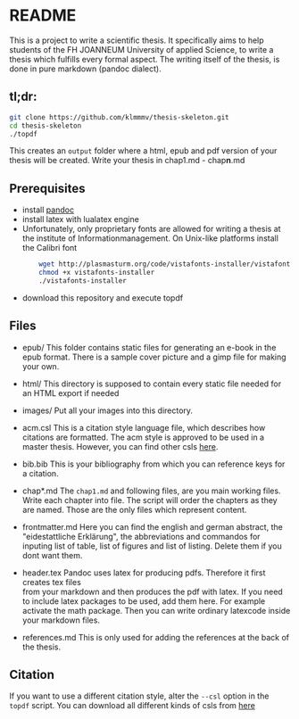 README
================================================================================

This is a project to write a scientific thesis. It specifically aims to help 
students of the FH JOANNEUM University of applied Science, to write a thesis 
which fulfills every formal aspect. 
The writing itself of the thesis, is done in pure markdown (pandoc dialect).

tl;dr:
--------------------------------------------------------------------------------

~~~bash
git clone https://github.com/klmmmv/thesis-skeleton.git
cd thesis-skeleton
./topdf
~~~

This creates an `output` folder where a html, epub and pdf version of your thesis will be created.
Write your thesis in chap1.md - chap**n**.md 

Prerequisites
--------------------------------------------------------------------------------

- install [pandoc](http://pandoc.org)
- install latex with lualatex engine
- Unfortunately, only proprietary fonts are allowed for writing a thesis at the institute of Informationmanagement. On Unix-like platforms install the Calibri font
    ~~~bash
        wget http://plasmasturm.org/code/vistafonts-installer/vistafonts-installer
        chmod +x vistafonts-installer
        ./vistafonts-installer
    ~~~
- download this repository and execute topdf

Files
--------------------------------------------------------------------------------

-   epub/
    This folder contains static files for generating an e-book in the epub format.
    There is a sample cover picture and a gimp file for making your own.

-   html/
    This directory is supposed to contain every static file needed for an HTML 
    export if needed

-   images/
    Put all your images into this directory.

-   acm.csl
    This is a citation style language file, which describes how citations are 
    formatted. The acm style is approved to be used in a master thesis. However, you can find other csls [here](http://citationstyles.org/styles).

-   bib.bib
    This is your bibliography from which you can reference keys for a citation.

-   chap*.md
    The `chap1.md` and following files, are you main working files. Write each 
    chapter into file. The script will order the chapters as they are named.
    Those are the only files which represent content.

-   frontmatter.md
    Here you can find the english and german abstract, the "eidestattliche 
    Erklärung", the abbreviations and commandos for inputing list of table, list of figures and list of listing. Delete them if you dont want them.

-   header.tex
    Pandoc uses latex for producing pdfs. Therefore it first creates tex files  
    from your markdown and then produces the pdf with latex. If you need to include latex packages to be used, add them here. For example activate the math package. Then you can write ordinary latexcode inside your markdown files.

-   references.md
    This is only used for adding the references at the back of the thesis.  

Citation
--------------------------------------------------------------------------------

If you want to use a different citation style, alter the `--csl` option in the
`topdf` script. You can download all different kinds of csls from
[here](https://github.com/citation-style-language/styles)
